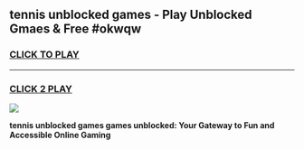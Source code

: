 
## tennis unblocked games - Play Unblocked Gmaes & Free #okwqw
<h3>
<a href="https://news.freeplayer.one?title=tennis_unblocked_games&ref=03M">CLICK TO PLAY</a></h3>
<hr>

<h3>
<a href="https://news.freeplayer.one?title=tennis_unblocked_games&ref=03M">CLICK 2 PLAY</a>
  
</h3>

<a href="https://news.freeplayer.one?title=tennis_unblocked_games&ref=03M"><img src="https://clearcache.store/games.png"></a>


**tennis unblocked games games unblocked: Your Gateway to Fun and Accessible Online Gaming**
